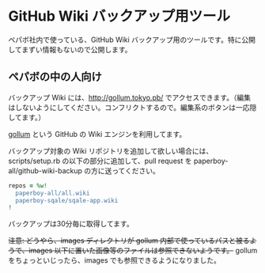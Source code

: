 # GitHub Wiki バックアップ用ツール

ペパボ社内で使っている、GitHub Wiki バックアップ用のツールです。特に公開してまずい情報もないので公開します。

## ペパボの中の人向け

バックアップ Wiki には、http://gollum.tokyo.pb/ でアクセスできます。（編集はしないようにしてください。コンフリクトするので。編集系のボタンは一応隠してます。）

[gollum](https://github.com/github/gollum) という GitHub の Wiki エンジンを利用してます。

バックアップ対象の Wiki リポジトリを追加して欲しい場合には、scripts/setup.rb の以下の部分に追加して、pull request を paperboy-all/github-wiki-backup の方に送ってください。

```ruby
repos = %w!
  paperboy-all/all.wiki
  paperboy-sqale/sqale-app.wiki
!
```

バックアップは30分毎に取得してます。

<s>注意: どうやら、images ディレクトリが gollum 内部で使っているパスと被るようで、images 以下に置いた画像等のファイルは参照できないようです。</s> gollum をちょっといじったら、images でも参照できるようになりました。

